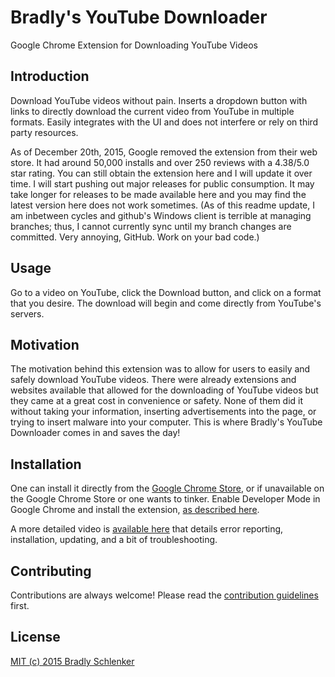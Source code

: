 # Bradly's YouTube Downloader
Google Chrome Extension for Downloading YouTube Videos

## Introduction

Download YouTube videos without pain. Inserts a dropdown button with links to directly download the current video from YouTube in multiple formats. Easily integrates with the UI and does not interfere or rely on third party resources.  

As of December 20th, 2015, Google removed the extension from their web store. It had around 50,000 installs and over 250 reviews with a 4.38/5.0 star rating. You can still obtain the extension here and I will update it over time. I will start pushing out major releases for public consumption. It may take longer for releases to be made available here and you may find the latest version here does not work sometimes. (As of this readme update, I am inbetween cycles and github's Windows client is terrible at managing branches; thus, I cannot currently sync until my branch changes are committed. Very annoying, GitHub. Work on your bad code.)

## Usage

Go to a video on YouTube, click the Download button, and click on a format that you desire. The download will begin and come directly from YouTube's servers.

## Motivation

The motivation behind this extension was to allow for users to easily and safely download YouTube videos. There were already extensions and websites available that allowed for the downloading of YouTube videos but they came at a great cost in convenience or safety. None of them did it without taking your information, inserting advertisements into the page, or trying to insert malware into your computer. This is where Bradly's YouTube Downloader comes in and saves the day!

## Installation

One can install it directly from the [Google Chrome Store](https://chrome.google.com/webstore/detail/bradlys-youtube-downloade/iegohpghbappmilohemkdpknmbcpbldb), or if unavailable on the Google Chrome Store or one wants to tinker. Enable Developer Mode in Google Chrome and install the extension, [as described here](https://developer.chrome.com/extensions/getstarted#unpacked).

A more detailed video is [available here](https://www.youtube.com/watch?v=wRBKYiumhQI) that details error reporting, installation, updating, and a bit of troubleshooting.

## Contributing

Contributions are always welcome!
Please read the [contribution guidelines](contributing.md) first.

## License

[MIT (c) 2015 Bradly Schlenker](LICENSE)
